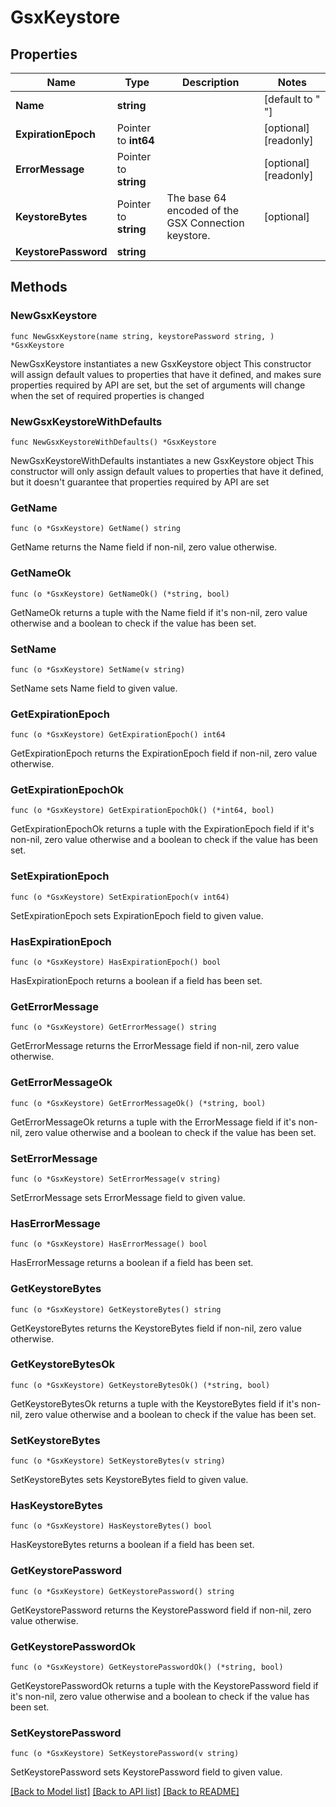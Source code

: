 # GsxKeystore

## Properties

Name | Type | Description | Notes
------------ | ------------- | ------------- | -------------
**Name** | **string** |  | [default to " "]
**ExpirationEpoch** | Pointer to **int64** |  | [optional] [readonly] 
**ErrorMessage** | Pointer to **string** |  | [optional] [readonly] 
**KeystoreBytes** | Pointer to **string** | The base 64 encoded of the GSX Connection keystore. | [optional] 
**KeystorePassword** | **string** |  | 

## Methods

### NewGsxKeystore

`func NewGsxKeystore(name string, keystorePassword string, ) *GsxKeystore`

NewGsxKeystore instantiates a new GsxKeystore object
This constructor will assign default values to properties that have it defined,
and makes sure properties required by API are set, but the set of arguments
will change when the set of required properties is changed

### NewGsxKeystoreWithDefaults

`func NewGsxKeystoreWithDefaults() *GsxKeystore`

NewGsxKeystoreWithDefaults instantiates a new GsxKeystore object
This constructor will only assign default values to properties that have it defined,
but it doesn't guarantee that properties required by API are set

### GetName

`func (o *GsxKeystore) GetName() string`

GetName returns the Name field if non-nil, zero value otherwise.

### GetNameOk

`func (o *GsxKeystore) GetNameOk() (*string, bool)`

GetNameOk returns a tuple with the Name field if it's non-nil, zero value otherwise
and a boolean to check if the value has been set.

### SetName

`func (o *GsxKeystore) SetName(v string)`

SetName sets Name field to given value.


### GetExpirationEpoch

`func (o *GsxKeystore) GetExpirationEpoch() int64`

GetExpirationEpoch returns the ExpirationEpoch field if non-nil, zero value otherwise.

### GetExpirationEpochOk

`func (o *GsxKeystore) GetExpirationEpochOk() (*int64, bool)`

GetExpirationEpochOk returns a tuple with the ExpirationEpoch field if it's non-nil, zero value otherwise
and a boolean to check if the value has been set.

### SetExpirationEpoch

`func (o *GsxKeystore) SetExpirationEpoch(v int64)`

SetExpirationEpoch sets ExpirationEpoch field to given value.

### HasExpirationEpoch

`func (o *GsxKeystore) HasExpirationEpoch() bool`

HasExpirationEpoch returns a boolean if a field has been set.

### GetErrorMessage

`func (o *GsxKeystore) GetErrorMessage() string`

GetErrorMessage returns the ErrorMessage field if non-nil, zero value otherwise.

### GetErrorMessageOk

`func (o *GsxKeystore) GetErrorMessageOk() (*string, bool)`

GetErrorMessageOk returns a tuple with the ErrorMessage field if it's non-nil, zero value otherwise
and a boolean to check if the value has been set.

### SetErrorMessage

`func (o *GsxKeystore) SetErrorMessage(v string)`

SetErrorMessage sets ErrorMessage field to given value.

### HasErrorMessage

`func (o *GsxKeystore) HasErrorMessage() bool`

HasErrorMessage returns a boolean if a field has been set.

### GetKeystoreBytes

`func (o *GsxKeystore) GetKeystoreBytes() string`

GetKeystoreBytes returns the KeystoreBytes field if non-nil, zero value otherwise.

### GetKeystoreBytesOk

`func (o *GsxKeystore) GetKeystoreBytesOk() (*string, bool)`

GetKeystoreBytesOk returns a tuple with the KeystoreBytes field if it's non-nil, zero value otherwise
and a boolean to check if the value has been set.

### SetKeystoreBytes

`func (o *GsxKeystore) SetKeystoreBytes(v string)`

SetKeystoreBytes sets KeystoreBytes field to given value.

### HasKeystoreBytes

`func (o *GsxKeystore) HasKeystoreBytes() bool`

HasKeystoreBytes returns a boolean if a field has been set.

### GetKeystorePassword

`func (o *GsxKeystore) GetKeystorePassword() string`

GetKeystorePassword returns the KeystorePassword field if non-nil, zero value otherwise.

### GetKeystorePasswordOk

`func (o *GsxKeystore) GetKeystorePasswordOk() (*string, bool)`

GetKeystorePasswordOk returns a tuple with the KeystorePassword field if it's non-nil, zero value otherwise
and a boolean to check if the value has been set.

### SetKeystorePassword

`func (o *GsxKeystore) SetKeystorePassword(v string)`

SetKeystorePassword sets KeystorePassword field to given value.



[[Back to Model list]](../README.md#documentation-for-models) [[Back to API list]](../README.md#documentation-for-api-endpoints) [[Back to README]](../README.md)


